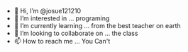 - 👋 Hi, I’m @josue121210
- 👀 I’m interested in ... programing
- 🌱 I’m currently learning ... from the best teacher on earth
- 💞️ I’m looking to collaborate on ... the class
- 📫 How to reach me ... You Can't

<!---
josue121210/josue121210 is a ✨ special ✨ repository because its `README.md` (this file) appears on your GitHub profile.
You can click the Preview link to take a look at your changes.
--->

